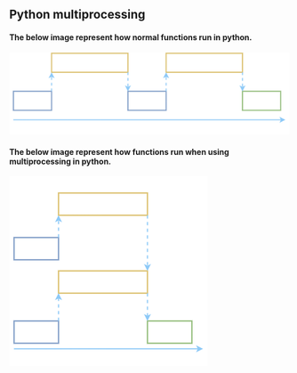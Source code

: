 ## Python multiprocessing

#### The below image represent how normal functions run in python.

![](diagrams/normal_flow_of_funtions.png)


#### The below image represent how functions run when using multiprocessing in python.

![](diagrams/multiprocessing.png)



